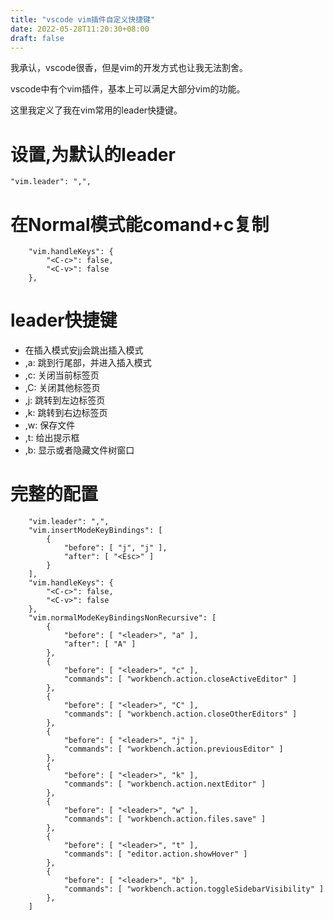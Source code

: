 ```yaml
---
title: "vscode vim插件自定义快捷键"
date: 2022-05-28T11:20:30+08:00
draft: false
---
```


我承认，vscode很香，但是vim的开发方式也让我无法割舍。

vscode中有个vim插件，基本上可以满足大部分vim的功能。

这里我定义了我在vim常用的leader快捷键。


# 设置,为默认的leader

```
"vim.leader": ",",
```

# 在Normal模式能comand+c复制

```
    "vim.handleKeys": {
        "<C-c>": false,
        "<C-v>": false
    },
```

# leader快捷键
- 在插入模式安jj会跳出插入模式
- ,a:  跳到行尾部，并进入插入模式
- ,c: 关闭当前标签页
- ,C: 关闭其他标签页
- ,j: 跳转到左边标签页
- ,k: 跳转到右边标签页
- ,w: 保存文件
- ,t: 给出提示框
- ,b: 显示或者隐藏文件树窗口

# 完整的配置

```
    "vim.leader": ",",
    "vim.insertModeKeyBindings": [
        {
            "before": [ "j", "j" ],
            "after": [ "<Esc>" ]
        }
    ],
    "vim.handleKeys": {
        "<C-c>": false,
        "<C-v>": false
    },
    "vim.normalModeKeyBindingsNonRecursive": [
        {
            "before": [ "<leader>", "a" ],
            "after": [ "A" ]
        },
        {
            "before": [ "<leader>", "c" ],
            "commands": [ "workbench.action.closeActiveEditor" ]
        },
        {
            "before": [ "<leader>", "C" ],
            "commands": [ "workbench.action.closeOtherEditors" ]
        },
        {
            "before": [ "<leader>", "j" ],
            "commands": [ "workbench.action.previousEditor" ]
        },
        {
            "before": [ "<leader>", "k" ],
            "commands": [ "workbench.action.nextEditor" ]
        },
        {
            "before": [ "<leader>", "w" ],
            "commands": [ "workbench.action.files.save" ]
        },
        {
            "before": [ "<leader>", "t" ],
            "commands": [ "editor.action.showHover" ]
        },
        {
            "before": [ "<leader>", "b" ],
            "commands": [ "workbench.action.toggleSidebarVisibility" ]
        },
    ]
```
